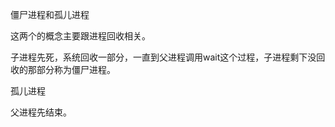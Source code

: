 僵尸进程和孤儿进程





这两个的概念主要跟进程回收相关。

子进程先死，系统回收一部分，一直到父进程调用wait这个过程，子进程剩下没回收的那部分称为僵尸进程。



孤儿进程



父进程先结束。